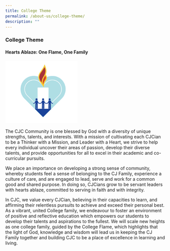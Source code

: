 ```yaml
---
title: College Theme
permalink: /about-us/college-theme/
description: ""
---
```

### **College Theme**
#### **Hearts Ablaze: One Flame, One Family**

<img src="/images/collegetheme.jpg" style="width:45%">

The CJC Community is one blessed by God with a diversity of unique strengths, talents, and interests. With a mission of cultivating each CJCian to be a Thinker with a Mission, and Leader with a Heart, we strive to help every individual uncover their areas of passion, develop their diverse talents, and provide opportunities for all to excel in their academic and co-curricular pursuits. 

We place an importance on developing a strong sense of community, whereby students feel a sense of belonging to the CJ Family, experience a culture of care, and are engaged to lead, serve and work for a common good and shared purpose. In doing so, CJCians grow to be servant leaders with hearts ablaze, committed to serving in faith and with integrity.  

In CJC, we value every CJCian, believing in their capacities to learn, and affirming their relentless pursuits to achieve and exceed their personal best. As a vibrant, united College family, we endeavour to foster an environment of positive and reflective education which empowers our students to develop their talents and aspirations to the fullest. We will scale new heights as one college family, guided by the College Flame, which highlights that the light of God, knowledge and wisdom will lead us in keeping the CJ Family together and building CJC to be a place of excellence in learning and living.